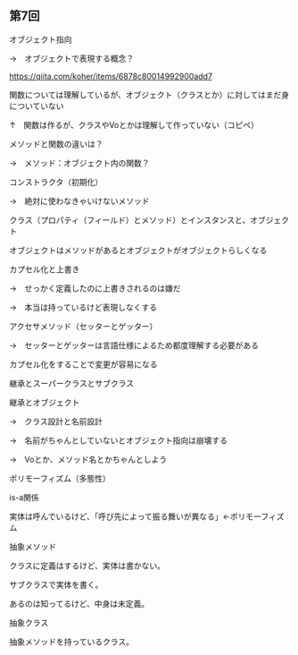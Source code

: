 ## 第7回
オブジェクト指向

→　オブジェクトで表現する概念？



https://qiita.com/koher/items/6878c80014992900add7



関数については理解しているが、オブジェクト（クラスとか）に対してはまだ身についていない

↑　関数は作るが、クラスやVoとかは理解して作っていない（コピペ）



メソッドと関数の違いは？

→　メソッド：オブジェクト内の関数？



コンストラクタ（初期化）

→　絶対に使わなきゃいけないメソッド



クラス（プロパティ（フィールド）とメソッド）とインスタンスと、オブジェクト



オブジェクトはメソッドがあるとオブジェクトがオブジェクトらしくなる



カプセル化と上書き

→　せっかく定義したのに上書きされるのは嫌だ

→　本当は持っているけど表現しなくする



アクセサメソッド（セッターとゲッター）

→　セッターとゲッターは言語仕様によるため都度理解する必要がある



カプセル化をすることで変更が容易になる



継承とスーパークラスとサブクラス



継承とオブジェクト

→　クラス設計と名前設計

→　名前がちゃんとしていないとオブジェクト指向は崩壊する

→　Voとか、メソッド名とかちゃんとしよう



ポリモーフィズム（多態性）

is-a関係

実体は呼んでいるけど、「呼び先によって振る舞いが異なる」←ポリモーフィズム



抽象メソッド

クラスに定義はするけど、実体は書かない。

サブクラスで実体を書く。

あるのは知ってるけど、中身は未定義。



抽象クラス

抽象メソッドを持っているクラス。
